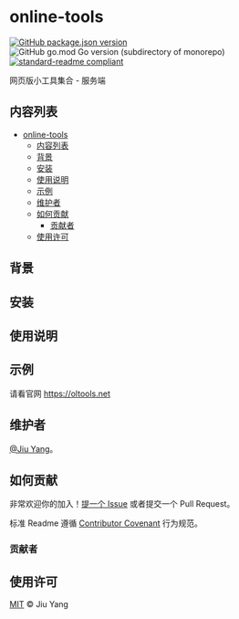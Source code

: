 # online-tools

[![GitHub package.json version](https://img.shields.io/github/package-json/v/yszar/oltools-server)](https://oltools.net)
![GitHub go.mod Go version (subdirectory of monorepo)](https://img.shields.io/github/go-mod/go-version/yszar/oltools-server?filename=server%2Fgo.mod&logo=Go)
[![standard-readme compliant](https://img.shields.io/badge/readme%20style-standard-brightgreen.svg?style=flat)](https://github.com/RichardLitt/standard-readme)

网页版小工具集合 - 服务端

## 内容列表
<!-- TOC -->
* [online-tools](#online-tools)
  * [内容列表](#内容列表)
  * [背景](#背景)
  * [安装](#安装)
  * [使用说明](#使用说明)
  * [示例](#示例)
  * [维护者](#维护者)
  * [如何贡献](#如何贡献)
    * [贡献者](#贡献者)
  * [使用许可](#使用许可)
<!-- TOC -->

## 背景

## 安装

## 使用说明

## 示例

请看官网 https://oltools.net

## 维护者

[@Jiu Yang](https://github.com/yszar)。

## 如何贡献

非常欢迎你的加入！[提一个 Issue](https://github.com/yszar/oltools-server/issues/new) 或者提交一个 Pull Request。

标准 Readme 遵循 [Contributor Covenant](http://contributor-covenant.org/version/1/3/0/) 行为规范。

### 贡献者

## 使用许可

[MIT](LICENSE) © Jiu Yang
